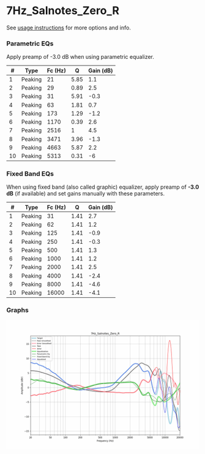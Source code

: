 # 7Hz_Salnotes_Zero_R
See [usage instructions](https://github.com/jaakkopasanen/AutoEq#usage) for more options and info.

### Parametric EQs
Apply preamp of -3.0 dB when using parametric equalizer.

|   # | Type    |   Fc (Hz) |    Q |   Gain (dB) |
|-----|---------|-----------|------|-------------|
|   1 | Peaking |        21 | 5.85 |         1.1 |
|   2 | Peaking |        29 | 0.89 |         2.5 |
|   3 | Peaking |        31 | 5.91 |        -0.3 |
|   4 | Peaking |        63 | 1.81 |         0.7 |
|   5 | Peaking |       173 | 1.29 |        -1.2 |
|   6 | Peaking |      1170 | 0.39 |         2.6 |
|   7 | Peaking |      2516 | 1    |         4.5 |
|   8 | Peaking |      3471 | 3.96 |        -1.3 |
|   9 | Peaking |      4663 | 5.87 |         2.2 |
|  10 | Peaking |      5313 | 0.31 |        -6   |

### Fixed Band EQs
When using fixed band (also called graphic) equalizer, apply preamp of **-3.0 dB** (if available) and set gains manually with these parameters.

|   # | Type    |   Fc (Hz) |    Q |   Gain (dB) |
|-----|---------|-----------|------|-------------|
|   1 | Peaking |        31 | 1.41 |         2.7 |
|   2 | Peaking |        62 | 1.41 |         1.2 |
|   3 | Peaking |       125 | 1.41 |        -0.9 |
|   4 | Peaking |       250 | 1.41 |        -0.3 |
|   5 | Peaking |       500 | 1.41 |         1.3 |
|   6 | Peaking |      1000 | 1.41 |         1.2 |
|   7 | Peaking |      2000 | 1.41 |         2.5 |
|   8 | Peaking |      4000 | 1.41 |        -2.4 |
|   9 | Peaking |      8000 | 1.41 |        -4.6 |
|  10 | Peaking |     16000 | 1.41 |        -4.1 |

### Graphs
![](./7Hz_Salnotes_Zero_R.png)
